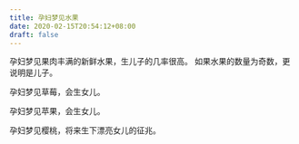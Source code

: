 ```yaml
---
title: 孕妇梦见水果
date: 2020-02-15T20:54:12+08:00
draft: false
---
```


孕妇梦见果肉丰满的新鲜水果，生儿子的几率很高。
如果水果的数量为奇数，更说明是儿子。

孕妇梦见草莓，会生女儿。

孕妇梦见苹果，会生女儿。

孕妇梦见樱桃，将来生下漂亮女儿的征兆。
